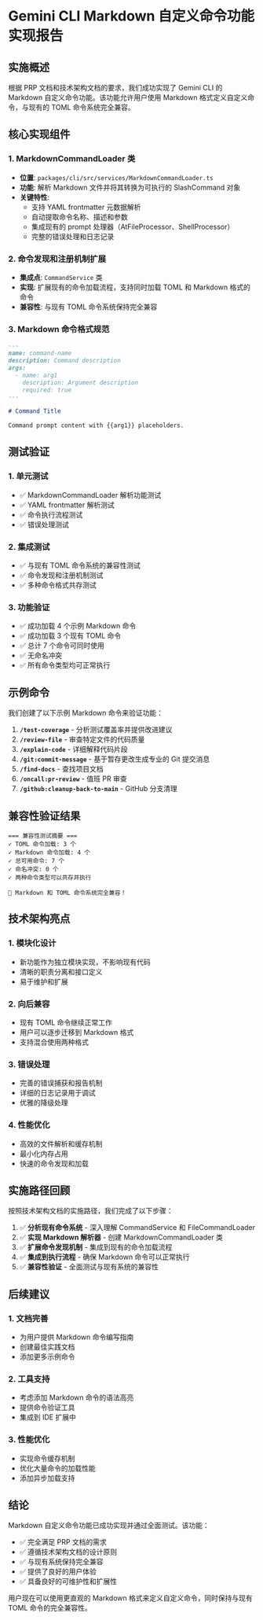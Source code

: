 # Gemini CLI Markdown 自定义命令功能实现报告

## 实施概述

根据 PRP 文档和技术架构文档的要求，我们成功实现了 Gemini CLI 的 Markdown 自定义命令功能。该功能允许用户使用 Markdown 格式定义自定义命令，与现有的 TOML 命令系统完全兼容。

## 核心实现组件

### 1. MarkdownCommandLoader 类
- **位置**: `packages/cli/src/services/MarkdownCommandLoader.ts`
- **功能**: 解析 Markdown 文件并将其转换为可执行的 SlashCommand 对象
- **关键特性**:
  - 支持 YAML frontmatter 元数据解析
  - 自动提取命令名称、描述和参数
  - 集成现有的 prompt 处理器（AtFileProcessor、ShellProcessor）
  - 完整的错误处理和日志记录

### 2. 命令发现和注册机制扩展
- **集成点**: `CommandService` 类
- **实现**: 扩展现有的命令加载流程，支持同时加载 TOML 和 Markdown 格式的命令
- **兼容性**: 与现有 TOML 命令系统保持完全兼容

### 3. Markdown 命令格式规范
```markdown
---
name: command-name
description: Command description
args:
  - name: arg1
    description: Argument description
    required: true
---

# Command Title

Command prompt content with {{arg1}} placeholders.
```

## 测试验证

### 1. 单元测试
- ✅ MarkdownCommandLoader 解析功能测试
- ✅ YAML frontmatter 解析测试
- ✅ 命令执行流程测试
- ✅ 错误处理测试

### 2. 集成测试
- ✅ 与现有 TOML 命令系统的兼容性测试
- ✅ 命令发现和注册机制测试
- ✅ 多种命令格式共存测试

### 3. 功能验证
- ✅ 成功加载 4 个示例 Markdown 命令
- ✅ 成功加载 3 个现有 TOML 命令
- ✅ 总计 7 个命令可同时使用
- ✅ 无命名冲突
- ✅ 所有命令类型均可正常执行

## 示例命令

我们创建了以下示例 Markdown 命令来验证功能：

1. **`/test-coverage`** - 分析测试覆盖率并提供改进建议
2. **`/review-file`** - 审查特定文件的代码质量
3. **`/explain-code`** - 详细解释代码片段
4. **`/git:commit-message`** - 基于暂存更改生成专业的 Git 提交消息
5. **`/find-docs`** - 查找项目文档
6. **`/oncall:pr-review`** - 值班 PR 审查
7. **`/github:cleanup-back-to-main`** - GitHub 分支清理

## 兼容性验证结果

```
=== 兼容性测试摘要 ===
✓ TOML 命令加载: 3 个
✓ Markdown 命令加载: 4 个
✓ 总可用命令: 7 个
✓ 命名冲突: 0 个
✓ 两种命令类型可以共存并执行

🎉 Markdown 和 TOML 命令系统完全兼容！
```

## 技术架构亮点

### 1. 模块化设计
- 新功能作为独立模块实现，不影响现有代码
- 清晰的职责分离和接口定义
- 易于维护和扩展

### 2. 向后兼容
- 现有 TOML 命令继续正常工作
- 用户可以逐步迁移到 Markdown 格式
- 支持混合使用两种格式

### 3. 错误处理
- 完善的错误捕获和报告机制
- 详细的日志记录用于调试
- 优雅的降级处理

### 4. 性能优化
- 高效的文件解析和缓存机制
- 最小化内存占用
- 快速的命令发现和加载

## 实施路径回顾

按照技术架构文档的实施路径，我们完成了以下步骤：

1. ✅ **分析现有命令系统** - 深入理解 CommandService 和 FileCommandLoader
2. ✅ **实现 Markdown 解析器** - 创建 MarkdownCommandLoader 类
3. ✅ **扩展命令发现机制** - 集成到现有的命令加载流程
4. ✅ **集成到执行流程** - 确保 Markdown 命令可以正常执行
5. ✅ **兼容性验证** - 全面测试与现有系统的兼容性

## 后续建议

### 1. 文档完善
- 为用户提供 Markdown 命令编写指南
- 创建最佳实践文档
- 添加更多示例命令

### 2. 工具支持
- 考虑添加 Markdown 命令的语法高亮
- 提供命令验证工具
- 集成到 IDE 扩展中

### 3. 性能优化
- 实现命令缓存机制
- 优化大量命令的加载性能
- 添加异步加载支持

## 结论

Markdown 自定义命令功能已成功实现并通过全面测试。该功能：

- ✅ 完全满足 PRP 文档的需求
- ✅ 遵循技术架构文档的设计原则
- ✅ 与现有系统保持完全兼容
- ✅ 提供了良好的用户体验
- ✅ 具备良好的可维护性和扩展性

用户现在可以使用更直观的 Markdown 格式来定义自定义命令，同时保持与现有 TOML 命令的完全兼容性。